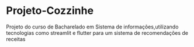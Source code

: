# Projeto-Cozzinhe
Projeto do curso de Bacharelado em Sistema de informações,utilizando tecnologias como streamlit e flutter para um sistema de recomendações de receitas
